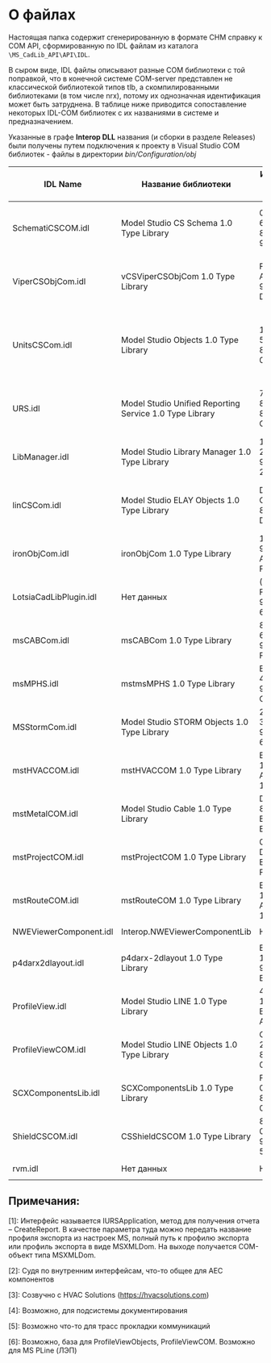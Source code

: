# О файлах

Настоящая папка содержит сгенерированную в формате CHM справку к COM API, сформированную по IDL файлам из каталога `\MS_CadLib_API\API\IDL`. 

В сыром виде, IDL файлы описывают разные COM библиотеки с той поправкой, что в конечной системе COM-server представлен не классической библиотекой типов tlb, а скомпилированными библиотеками (в том числе nrx), потому их однозначная идентификация может быть затруднена. В таблице ниже приводится сопоставление некоторых IDL-COM библиотек с их названиями в системе и предназначением.

Указанные в графе __Interop DLL__ названия (и сборки в разделе Releases) были получены путем подключения к проекту в Visual Studio COM библиотек - файлы в директории *bin/Configuration/obj*

IDL Name | Название библиотеки | Идентификатор библиотеки (guid) |Файл COM-server | Interop DLL | C++ API | Предназначение
--| -- | -- | --| -- | -- | --
SchematiCSCOM.idl | Model Studio CS Schema 1.0 Type Library | 0186D491-6D1A-496d-8E1C-94427E1F66D2 | SchematiCSCOM.nrx | Interop.SchematiCSCOMLib.dll | `\Stable_API\Model Studio CS\Source\SchematiCSCOM` | (?) Доступ к объектной модели ModelStudio Технологические Системы
ViperCSObjCom.idl | vCSViperCSObjCom 1.0 Type Library| F4A0D05F-A659-4EEC-9021-DCF12867B9B8| ViperCSObjCom.nrx | Interop.vCSViperCSObjComLib.dll |`\Stable_API\Model Studio CS\Source\ViperCSObjCom` | Описание интерфейсов объектов трубопроводов (для MS Трубопроводы)
UnitsCSCom.idl | Model Studio Objects 1.0 Type Library | 1AE1985C-5D87-4E89-8E67-068628FC3CD6 | UnitsCSCom.nrx | Interop.mdsUnitsLib.dll | `\Stable_API\Model Studio CS\Source\UnitsCSCom` | Описание интерфейсов стандартного оборудования и доступ к параметрам объектов MS
URS.idl |Model Studio Unified Reporting Service 1.0 Type Library | 70A33123-81A3-4C4B-8A90-CFEDD3A35994 | URS.nrx | Interop.mdsURSLib.dll | `\Stable_API\Model Studio CS\Source\URS` | Описание профиля (настроек) для отчетов у системы документирования ModelStudio. [1]
LibManager.idl | Model Studio Library Manager 1.0 Type Library | 1EB7B184-2C93-4DB2-97E8-2F8A392495C1 | lcsLibManager.nrx | Interop.mdsLibManagerLib.dll | `\Stable_API\Model Studio CS\Source\LibManager`| (?) Работа с библиотекой стандартных компонентов
linCSCom.idl | Model Studio ELAY Objects 1.0 Type Library | DF15E75B-C049-49EE-881F-DAA87873E483 | linCSCom.nrx | Interop.mdsELAYComLib.dll | `\Stable_API\Model Studio CS\Source\linCSCom` | Интерфейсы для MS ELAY (ОРУ: Открытые распределительные устройства)
ironObjCom.idl | ironObjCom 1.0 Type Library | 1EBC5053-9B5A-4D3B-A5D4-F0B3C61CB4D1 | ironObjCom.nrx | Interop.ironObjComLib.dll | `\Stable_API\Model Studio CS\Source\ironObjCom` | ??? [2]
LotsiaCadLibPlugin.idl | Нет данных | (?) 56B78070-FB21-489D-94FE-685BFD9397C4 | Нет данных| Нет данных | `\Stable_API\Model Studio CS\Source\msMPHS\LotsiaCadLibPlugin\LotsiaCadLibPlugin` | (?) Шаблон для создания проектов под Cadlib судя по readme
msCABCom.idl | msCABCom 1.0 Type Library | 81D3F477-6153-4C9E-9497-FE20C1D4C7FC | msCABCom.nrx | Interop.msCABComLib.dll | `\Stable_API\Model Studio CS\Source\msCABCom` | Нет данных
msMPHS.idl | mstmsMPHS 1.0 Type Library | EF016163-4CF6-4868-9236-CCCA8BC0318D | msMPHS.nrx | Нет данных |  `\Stable_API\Model Studio CS\Source\msMPHS` | Нет данных
MSStormCom.idl | Model Studio STORM Objects 1.0 Type Library | 21AB607E-30A2-4779-9C1B-6EEDC77A8E0E | csMSStormCom.nrx | Interop.CSMSStormComLib.dll |`\Stable_API\Model Studio CS\Source\MSStormCom` | Интерфейсы для MS Storm (Молниезащита)
mstHVACCOM.idl | mstHVACCOM 1.0 Type Library | B491E8A1-16A1-4FDC-A4F5-15313C541987 |mstHVACCOM.nrx | Interop.mstHVACCOMLib.dll | `\Stable_API\Model Studio CS\Source\mstHVACCom` | Нет данных [3]
mstMetalCOM.idl | Model Studio Cable 1.0 Type Library | DABD1F91-8747-4606-BDBE-EE5EE247CC38 | mstMetalCOM.nrx | Interop.mdsMetalLib.dll | `\Stable_API\Model Studio CS\Source\mstMetalCOM`| Интерфейсы для MS Cable (Кабельное хозяйство)
mstProjectCOM.idl | mstProjectCOM 1.0 Type Library | 0F11628B-DFE5-45FF-B0BE-F610AFC63EE6 | mstProjectCOM.nrx | Interop.mstProjectCOMLib.dll | `\Stable_API\Model Studio CS\Source\mstProjectCom` | Нет данных [4]
mstRouteCOM.idl | mstRouteCOM 1.0 Type Library | B491E8A1-16A1-4FDC-A4F5-15313C547E72 | mstRouteCom.nrx | Interop.mstRouteCOMLib.dll | `\Stable_API\Model Studio CS\Source\mstRouteCom` |  Нет данных [5]
NWEViewerComponent.idl | Interop.NWEViewerComponentLib | Нет данных| Interop.NWEViewerComponentLib.dll | `\Stable_API\Model Studio CS\Source\ViewerComponent\NWEViewerComponent` | (?) Компонент для работы со сценой модели и камерой
p4darx2dlayout.idl | p4darx-2dlayout 1.0 Type Library | E2A750C7-1A29-4B75-9E5B-B26230AD5A1B | Нет данных | Нет данных | Нет данных | Нет данных
ProfileView.idl | Model Studio LINE 1.0 Type Library | 4CE7FBFF-1896-44CB-B18A-A59F8BEA4584 | Нет данных  | Нет данных | `\Stable_API\Model Studio CS\Source\ProfileView` | Нет данных [6]
ProfileViewCOM.idl | Model Studio LINE Objects 1.0 Type Library | CEC0A97B-2CAF-4592-8F9E-05AA1A046A04 | ProfileViewCOM.nrx, ProfileViewObjects.nrx | Interop.mdsLINEComLib.dll | `\Stable_API\Model Studio CS\Source\ProfileViewCOM`, `\Stable_API\Model Studio CS\Source\ProfileViewObjects` | нет данных [6]
SCXComponentsLib.idl | SCXComponentsLib 1.0 Type Library | F892997C-0DAF-41C0-8698-08A1051A491B | Нет данных | Interop.SCXComponentsLibLib.dll | `\Stable_API\Model Studio CS\Source\SCXComponentsLib` | Нет данных 
ShieldCSCOM.idl | CSShieldCSCOM 1.0 Type Library | 8A409328-0318-49DD-98A0-5E90E5668A65 | Нет данных | Нет данных | `\Stable_API\Model Studio CS\Source\ShieldCSCom` | (?) Возможно, Компоновщик щитов
rvm.idl | Нет данных | Нет данных | (?) rvmManager.dll |  Нет данных | `\Stable_API\Model Studio CS\Source\rvm`, `\Stable_API\Model Studio CS\Source\rvmManager` |  Нет данных 



## Примечания:

[1]: Интерфейс называется IURSApplication, метод для получения отчета – CreateReport. В качестве параметра туда можно передать название профиля экспорта из настроек MS, полный путь к профилю экспорта или профиль экспорта в виде MSXMLDom. На выходе получается COM-объект типа MSXMLDom.

[2]: Судя по внутренним интерфейсам, что-то общее для AEC компонентов

[3]: Созвучно с HVAC Solutions (https://hvacsolutions.com)

[4]: Возможно, для подсистемы документирования

[5]: Возможно что-то для трасс прокладки коммуникаций

[6]: Возможно, база для ProfileViewObjects, ProfileViewCOM. Возможно для MS PLine (ЛЭП)
